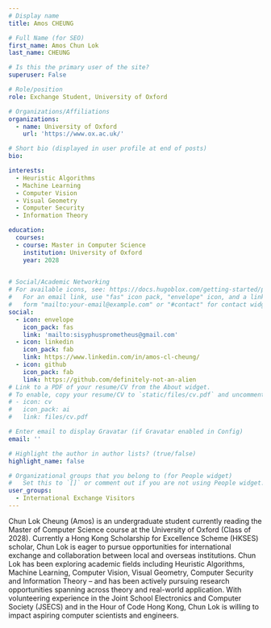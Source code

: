 ```yaml
---
# Display name
title: Amos CHEUNG

# Full Name (for SEO)
first_name: Amos Chun Lok 
last_name: CHEUNG

# Is this the primary user of the site?
superuser: False

# Role/position
role: Exchange Student, University of Oxford

# Organizations/Affiliations
organizations:
  - name: University of Oxford
    url: 'https://www.ox.ac.uk/'

# Short bio (displayed in user profile at end of posts)
bio: 

interests:
  - Heuristic Algorithms
  - Machine Learning
  - Computer Vision
  - Visual Geometry
  - Computer Security
  - Information Theory

education:
  courses:
  - course: Master in Computer Science
    institution: University of Oxford
    year: 2028
    

# Social/Academic Networking
# For available icons, see: https://docs.hugoblox.com/getting-started/page-builder/#icons
#   For an email link, use "fas" icon pack, "envelope" icon, and a link in the
#   form "mailto:your-email@example.com" or "#contact" for contact widget.
social:
  - icon: envelope
    icon_pack: fas
    link: 'mailto:sisyphusprometheus@gmail.com'
  - icon: linkedin
    icon_pack: fab
    link: https://www.linkedin.com/in/amos-cl-cheung/    
  - icon: github
    icon_pack: fab
    link: https://github.com/definitely-not-an-alien
# Link to a PDF of your resume/CV from the About widget.
# To enable, copy your resume/CV to `static/files/cv.pdf` and uncomment the lines below.
# - icon: cv
#   icon_pack: ai
#   link: files/cv.pdf

# Enter email to display Gravatar (if Gravatar enabled in Config)
email: ''

# Highlight the author in author lists? (true/false)
highlight_name: false

# Organizational groups that you belong to (for People widget)
#   Set this to `[]` or comment out if you are not using People widget.
user_groups:
  - International Exchange Visitors
---
```


Chun Lok Cheung (Amos) is an undergraduate student currently reading the Master of Computer Science course at the University of Oxford (Class of 2028). Currently a Hong Kong Scholarship for Excellence Scheme (HKSES) scholar, Chun Lok is eager to pursue opportunities for international exchange and collaboration between local and overseas institutions. 
Chun Lok has been exploring academic fields including Heuristic Algorithms, Machine Learning, Computer Vision, Visual Geometry, Computer Security and Information Theory – and has been actively pursuing research opportunities spanning across theory and real-world application. With volunteering experience in the Joint School Electronics and Computer Society (JSECS) and in the Hour of Code Hong Kong, Chun Lok is willing to impact aspiring computer scientists and engineers.
